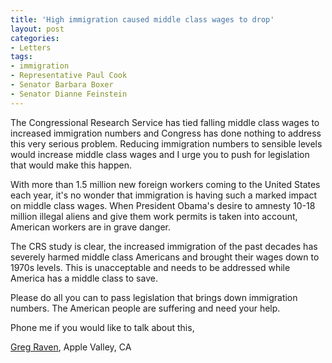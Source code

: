 ```yaml
---
title: 'High immigration caused middle class wages to drop'
layout: post
categories:
- Letters
tags:
- immigration
- Representative Paul Cook
- Senator Barbara Boxer
- Senator Dianne Feinstein
---
```


The Congressional Research Service has tied falling middle class wages to increased immigration numbers and Congress has done nothing to address this very serious problem. Reducing immigration numbers to sensible levels would increase middle class wages and I urge you to push for legislation that would make this happen.

With more than 1.5 million new foreign workers coming to the United States each year, it's no wonder that immigration is having such a marked impact on middle class wages. When President Obama's desire to amnesty 10-18 million illegal aliens and give them work permits is taken into account, American workers are in grave danger.

The CRS study is clear, the increased immigration of the past decades has severely harmed middle class Americans and brought their wages down to 1970s levels. This is unacceptable and needs to be addressed while America has a middle class to save.

Please do all you can to pass legislation that brings down immigration numbers. The American people are suffering and need your help.

Phone me if you would like to talk about this,

[Greg Raven](https://www.gregraven.org), Apple Valley, CA